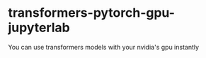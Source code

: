 # transformers-pytorch-gpu-jupyterlab
You can use transformers models with your nvidia's gpu instantly
